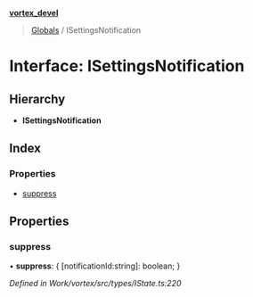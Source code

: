 **[vortex_devel](../README.md)**

> [Globals](../globals.md) / ISettingsNotification

# Interface: ISettingsNotification

## Hierarchy

* **ISettingsNotification**

## Index

### Properties

* [suppress](isettingsnotification.md#suppress)

## Properties

### suppress

•  **suppress**: { [notificationId:string]: boolean;  }

*Defined in Work/vortex/src/types/IState.ts:220*
